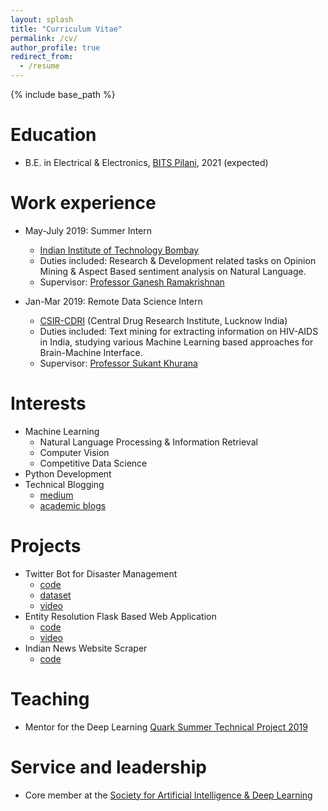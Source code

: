```yaml
---
layout: splash
title: "Curriculum Vitae"
permalink: /cv/
author_profile: true
redirect_from:
  - /resume
---
```


{% include base_path %}

Education
======
* B.E. in Electrical & Electronics, [BITS Pilani](https://www.bits-pilani.ac.in/Goa/), 2021 (expected)


Work experience
======
* May-July 2019: Summer Intern
  * [Indian Institute of Technology Bombay](http://www.iitb.ac.in/)
  * Duties included: Research & Development related tasks on Opinion Mining & Aspect Based sentiment analysis on Natural Language.
  * Supervisor: [Professor Ganesh Ramakrishnan](https://www.cse.iitb.ac.in/~ganesh/)
  
* Jan-Mar 2019: Remote Data Science Intern
  * [CSIR-CDRI](https://www.cdri.res.in/) (Central Drug Research Institute, Lucknow India)
  * Duties included: Text mining for extracting information on HIV-AIDS in India, studying various Machine Learning based approaches for Brain-Machine Interface.
  * Supervisor: [Professor Sukant Khurana](http://www.cdri.res.in/Sukant_khurana_web.aspx)




  
Interests
======
* Machine Learning
  * Natural Language Processing & Information Retrieval
  * Computer Vision
  * Competitive Data Science
* Python Development
* Technical Blogging
  * [medium](https://medium.com/@rajp4480)
  * [academic blogs](https://rajaswa.github.io//year-archive/)



Projects
======
* Twitter Bot for Disaster Management 
  * [code](https://github.com/rajaswa/Disaster-Management-)
  * [dataset](http://crisisnlp.qcri.org/)
  * [video](https://youtu.be/O6h8h0FRzZU)
* Entity Resolution Flask Based Web Application
  * [code](https://github.com/rajaswa/entity-resolution-interface)
  * [video](https://youtu.be/BrGKgEjk4PE)
* Indian News Website Scraper
  * [code](https://github.com/rajaswa/web-scraper-toi)

  

Teaching
======
* Mentor for the Deep Learning [Quark Summer Technical Project 2019](https://sites.google.com/view/qstp19/home)
 
  
Service and leadership
======
* Core member at the [Society for Artificial Intelligence & Deep Learning](http://www.saidl.in/)
